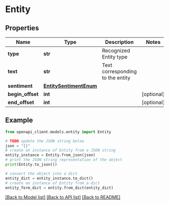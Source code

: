 # Entity


## Properties

Name | Type | Description | Notes
------------ | ------------- | ------------- | -------------
**type** | **str** | Recognized Entity type | 
**text** | **str** | Text corresponding to the entity | 
**sentiment** | [**EntitySentimentEnum**](EntitySentimentEnum.md) |  | 
**begin_offset** | **int** |  | [optional] 
**end_offset** | **int** |  | [optional] 

## Example

```python
from openapi_client.models.entity import Entity

# TODO update the JSON string below
json = "{}"
# create an instance of Entity from a JSON string
entity_instance = Entity.from_json(json)
# print the JSON string representation of the object
print(Entity.to_json())

# convert the object into a dict
entity_dict = entity_instance.to_dict()
# create an instance of Entity from a dict
entity_form_dict = entity.from_dict(entity_dict)
```
[[Back to Model list]](../README.md#documentation-for-models) [[Back to API list]](../README.md#documentation-for-api-endpoints) [[Back to README]](../README.md)



